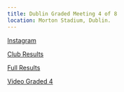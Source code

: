 ```yaml
---
title: Dublin Graded Meeting 4 of 8
location: Morton Stadium, Dublin.
---
```




<a href="https://www.instagram.com/p/DJkNhqnOgi-/?img_index=10" target="_blank" rel="noopener noreferrer">Instagram</a>

<a href="/races/2025-06-04-Dublin-Graded-4/" target="_blank" rel="noopener noreferrer">Club Results</a>

<a href="http://pastresults.dublinathletics.com/graded25-4/menu.html" target="_blank" rel="noopener noreferrer">Full Results</a>

<a href="https://www.youtube.com/live/kbKBIQxUcOc" target="_blank">Video Graded 4</a>